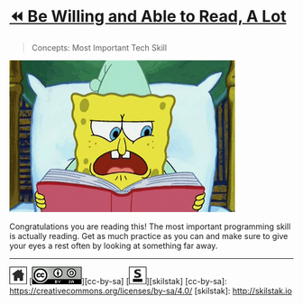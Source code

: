 # [⏪ Be Willing and Able to Read, A Lot](/README.md)

> Concepts: Most Important Tech Skill

![](/assets/reading.gif)

Congratulations you are reading this! The most important programming
skill is actually reading. Get as much practice as you can and make
sure to give your eyes a rest often by looking at something far away.

---
[![home](/assets/home-bw.png)](/README.md)
[![cc-by-sa](/assets/cc-by-sa.png)][cc-by-sa]
[![skilstak](/assets/skilstak-logo-bw.png)][skilstak]
[cc-by-sa]: https://creativecommons.org/licenses/by-sa/4.0/
[skilstak]: http://skilstak.io


